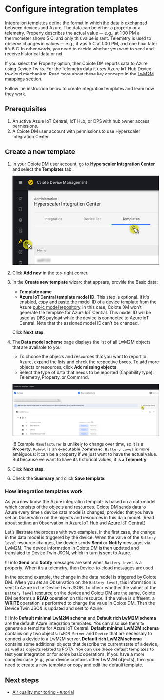 # Configure integration templates

Integration templates define the format in which the data is exchanged between devices and Azure. The data can be either a property or a telemetry. Property describes the actual value — e.g., at 1:00 PM a thermometer shows 5 C, and only this value is sent. Telemetry is used to observe changes in values — e.g., it was 5 C at 1:00 PM, and one hour later it’s 6 C. In other words, you need to decide whether you want to send and receive historical data or not.

If you select the Property option, then Coiote DM reports data to Azure using Device Twins. For the Telemetry data it uses Azure IoT Hub Device-to-cloud mechanism. Read more about these key concepts in the [LwM2M mappings](https://iotdevzone.avsystem.com/docs/Azure_IoT_Integration_Guide/Concepts/LwM2M_mappings/) section.

Follow the instruction below to create integration templates and learn how they work.

## Prerequisites
1. An active Azure IoT Central, IoT Hub, or DPS with hub owner access permissions.
2. A Coiote DM user account with permissions to use Hyperscaler Integration Center.

## Create a new template

1. In your Coiote DM user account, go to **Hyperscaler Integration Center** and select the **Templates** tab.

    ![Go to Hyperscaler Integration Center and select Templates](images/hicTemplate1.png "Go to Hyperscaler Integration Center and select Templates")

2. Click **Add new** in the top-right corner.
3. In the **Create new template** wizard that appears, provide the Basic data:
    * **Template name**
    * **Azure IoT Central template model ID**. This step is optional. If it's enabled, copy and paste the model ID of a device template from the Azure [public model repository](https://github.com/Azure/iot-plugandplay-models). In this case, Coiote DM won’t generate the template for Azure IoT Central. This model ID will be used as DPS payload while the device is connected to Azure IoT Central. Note that the assigned model ID can’t be changed.

    Click **Next step**.

4. The **Data model scheme** page displays the list of all LwM2M objects that are available to you.

    * To choose the objects and resources that you want to report to Azure, expand the lists and check the respective boxes. To add more objects or resources, click **Add missing objects**.
    * Select the type of data that needs to be reported (Capability type): Telemetry, Property, or Command.

    ![Provide basic data](images/hicTemplate2.png "Provide basic data")

    !!! Example
        `Manufacturer` is unlikely to change over time, so it is a **Property**. `Reboot` is an executable **Command**. `Battery Level` is more ambiguous: it can be a property if we just want to have the actual value. But because we want to have its historical values, it is a **Telemetry**.

5. Click **Next step**.

6. Check the **Summary** and click **Save template**.

### How integration templates work

As you now know, the Azure integration template is based on a data model which consists of the objects and resources. Coiote DM sends data to Azure every time a device data model is changed, provided that you have set an Observation on the objects and resources in this data model. (Read about setting an Observation in [Azure IoT Hub](/Azure_IoT_Integration_Guide/Azure_IoT_Hub_integration/Set_an_Observation/) and [Azure IoT Central](/Azure_IoT_Integration_Guide/Azure_IoT_Central_integration/Set_an_Observation/).)

Let’s illustrate the process with two examples. In the first case, the change in the data model is triggered by the device. When the value of the `Battery level` resource changes, the device sends **Send** or **Notify** messages via LwM2M. The device information in Coiote DM is then updated and translated to Device Twin JSON, which in turn is sent to Azure.

!!! info
    **Send** and **Notify** messages are sent when `Battery level` is a property. When it's a telemetry, then Device-to-cloud messages are used.

In the second example, the change in the data model is triggered by Coiote DM. When you set an Observation on the `Battery level`, this information is sent to Azure in the Device Twin JSON. To check whether the values of the `Battery level` resource on the device and Coiote DM are the same, Coiote DM performs a **READ** operation on this resource. If the value is different, a **WRITE** operation is performed to change the value in Coiote DM. Then the Device Twin JSON is updated and sent to Azure.

!!! info
    **Default minimal LwM2M schema** and **Default rich LwM2M schema** are the default Azure integration templates. You can also use them to generate a template for Azure IoT Central. **Default minimal LwM2M schema** contains only two objects: `LwM2M Server` and `Device` that are necessary to connect a device to a LwM2M server. **Default rich LwM2M schema** contains some additional objects that describe the current state of a device, as well as objects related to [FOTA](https://iotdevzone.avsystem.com/docs/Azure_IoT_Integration_Guide/Azure_IoT_Hub_integration/Device_operations/Upgrading_firmware/). You can use these default templates to test your integration or for some basic operations. If you have a more complex case (e.g., your device contains other LwM2M objects), then you need to create a new template or copy and edit the default template.

## Next steps
 - [Air quality monitoring - tutorial](https://iotdevzone.avsystem.com/docs/Azure_IoT_Integration_Guide/Tutorials/Air_quality_monitoring_tutorial/)
